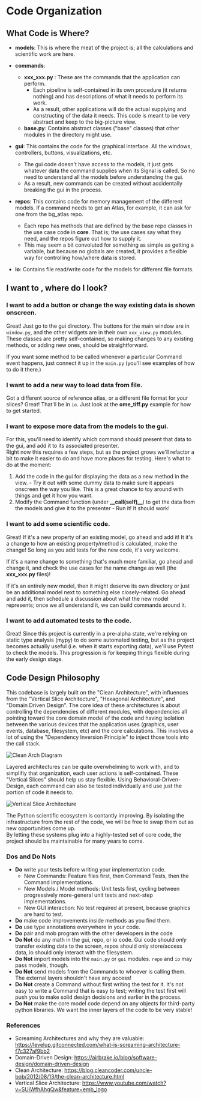 
# Code Organization

## What Code is Where?

  - **models**: This is where the meat of the project is; all the calculations and scientific work are here.
    
  - **commands**: 
    - **xxx_xxx.py** : These are the commands that the application can perform. 
      - Each pipeline is self-contained in its own procedure (it returns nothing) and has descriptions of what it needs to perform its work.
      - As a result, other applications will do the actual supplying and constructing of the data it needs. This code is meant to be very abstract and keep to the big-picture view.
    - **base.py**: Contains abstract classes ("base" classes) that other modules in the directory might use.
    
  - **gui**: This contains the code for the graphical interface.  All the windows, controllers, buttons, visualizations, etc.
    - The gui code doesn't have access to the models, it just gets whatever data the command supplies when its Signal is called.  So no need to understand all the models before understanding the gui.
    - As a result, new commands can be created without accidentally breaking the gui in the process. 
  
  - **repos**: This contains code for memory management of the different models. If a command needs to get an Atlas, for example, it can ask for one from the bg_atlas repo.
    - Each repo has methods that are defined by the base repo classes in the use case code in **core**. That is; the use cases say what they need, and the repos figure out how to supply it. 
    - This may seem a bit convoluted for something as simple as getting a variable, but because no globals are created, it provides a flexible way for controlling how/where data is stored.  
    
  - **io**: Contains file read/write code for the models for different file formats.
  
  
## I want to <x>, where do I look?

### I want to add a button or change the way existing data is shown onscreen.

Great!  Just go to the gui directory.  The buttons for the main window are in `window.py`, and the other widgets are in their own `xxx_view.py` modules.  These classes are pretty self-contained, so making changes to any existing methods, or adding new ones, should be straightforward.

If you want some method to be called whenever a particular Command event happens, just connect it up in the `main.py` (you'll see examples of how to do it there.)

### I want to add a new way to load data from file.  
  
Got a different source of reference atlas, or a different file format for your slices?  Great!  That'll be in `io`.
Just look at the **ome_tiff.py** example for how to get started.

### I want to expose more data from the models to the gui.

For this, you'll need to identify which command should present that data to the gui, and add it to its associated presenter.  
Right now this requires a few steps, but as the project grows we'll refactor a bit to make it easier to do and have more places for testing.  Here's what to do at the moment:

  1. Add the code in the gui for displaying the data as a new method in the view.
    - Try it out with some dummy data to make sure it appears onscreen the way you like.  This is a great chance to toy around with things and get it how you want. 
  2. Modify the Command function (under **\_\_call(self)\_\_**) to get the data from the models and give it to the presenter
    - Run it!  It should work!
    
### I want to add some scientific code.

Great!  If it's a new property of an existing model, go ahead and add it!  It it's a change to how an existing property/method is calculated, make the change!  So long as you add tests for the new code, it's very welcome.

If it's a name change to something that's much more familiar, go ahead and change it, and check the use cases for the name change as well (the **xxx_xxx.py** files)!

If it's an entirely new model, then it might deserve its own directory or just be an additional model next to something else closely-related.  Go ahead and add it, then schedule a discussion about what the new model represents; once we all understand it, we can build commands around it. 

### I want to add automated tests to the code.

Great!  Since this project is currently in a pre-alpha state, we're relying on static type analysis (mypy) to do some automated testing, but as the project becomes actually useful (i.e. when it starts exporting data), we'll use Pytest to check the models.  This progression is for keeping things flexible during the early design stage. 
  
  
## Code Design Philosophy

This codebase is largely built on the "Clean Architecture", with influences from the "Vertical Slice Architecture", "Hexagonal Architecture", and "Domain Driven Design".
The core idea of these architectures is about controlling the dependencies of different modules, with dependencies all pointing toward the core domain model of the code
and having isolation between the various devices that the application uses (graphics, user events, database, filesystem, etc) and the core calculations.  This involves a lot
of using the "Dependency Inversion Principle" to inject those tools into the call stack.  

![Clean Arch Diagram](https://miro.medium.com/max/875/1*EN-joV0Cr_gMn8aX06iHNQ.jpeg)

Layered architectures can be quite overwhelming to work with, and to simplifiy that organization, each user actions is self-contained.  These "Vertical Slices" should help us stay flexible.
Using Behavioral-Driven-Design, each command can also be tested individually and use just the portion of code it needs to. 

![Vertical Slice Architecture](https://1.bp.blogspot.com/-olkFpMS9FN8/W07kxIzfoTI/AAAAAAAAB-w/q2OMoo85kPwT7Buvbf4ErLw7BmTuosL5wCLcBGAs/s1600/vertical%2Bslices%2Bjimmy%2Bbogard.png)

The Python scientific ecosystem is contantly improving.  By isolating the infrastructure from the rest of the code, we will be free to swap them out as new opportunities come up.  
By letting these systems plug into a highly-tested set of core code, the project should be maintainable for many years to come.  

### Dos and Do Nots
  - **Do** write your tests before writing your implementation code.  
    - New Commands: Feature files first, then Command Tests, then the Command implementations.
    - New Models / Model methods: Unit tests first, cycling between progressively more-general unit tests and next-step implementations.
    - New GUI interaction: No test required at present, because graphics are hard to test.
  - **Do** make code improvements inside methods as you find them. 
  - **Do** use type annotations everywhere in your code.
  - **Do** pair and mob program with the other developers in the code
  - **Do Not** do any math in the gui, repo, or io code.  Gui code should *only* transfer existing data to the screen, repos should only store/access data, io should only interact with the filesystem.
  - **Do Not** import models into the `main.py` or `gui` modules.  `repo` and `io` may pass models, though. 
  - **Do Not** send models from the Commands to whoever is calling them. The external layers shouldn't have any access!
  - **Do Not** create a Command without first writing the test for it.  It's not easy to write a Command that is easy to test; writing the test first will push you to make solid design decisions and earlier in the process. 
  - **Do Not** make the core model code depend on any objects for third-party python libraries.  We want the inner layers of the code to be very stable!  
  
### References

  - Screaming Architectures and why they are valuable: https://levelup.gitconnected.com/what-is-screaming-architecture-f7c327af9bb2
  - Domain-Driven Design: https://airbrake.io/blog/software-design/domain-driven-design
  - Clean Architecture: https://blog.cleancoder.com/uncle-bob/2012/08/13/the-clean-architecture.html
  - Vertical Slice Architecture: https://www.youtube.com/watch?v=SUiWfhAhgQw&feature=emb_logo
  
  